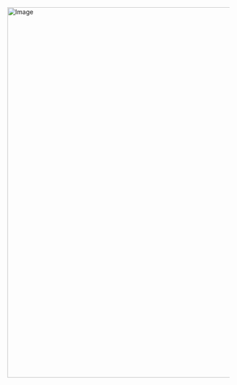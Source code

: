 <img width="740" height="842" alt="Image" src="https://github.com/user-attachments/assets/c4b85b92-a348-4b67-b54e-2650d1f8a764" />